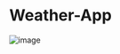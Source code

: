 # Weather-App
![image](https://github.com/Omkar4965/Weather-App/assets/115718315/890669a5-3337-4bd8-8f37-3bf4849b328c)
